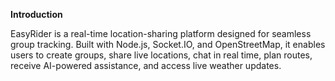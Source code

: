 **Introduction**

EasyRider is a real-time location-sharing platform designed for seamless group tracking. Built with Node.js, Socket.IO, and OpenStreetMap, it enables users to create groups, share live locations, chat in real time, plan routes, receive AI-powered assistance, and access live weather updates.
